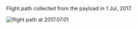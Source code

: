 Flight path collected from the payload in 1 Jul, 2017.

<img src="https://github.com/siaflab/space-moere-flight-data/blob/master/170701/170701.jpg" alt="flight path at 2017.07.01" title="flight path at 2017.07.01">

